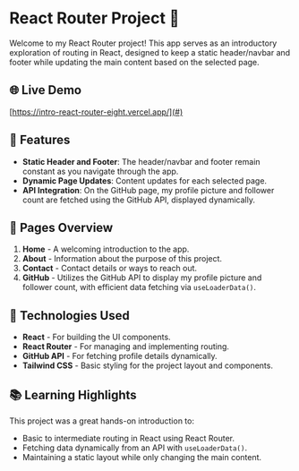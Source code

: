 # React Router Project 🚀

Welcome to my React Router project! This app serves as an introductory exploration of routing in React, designed to keep a static header/navbar and footer while updating the main content based on the selected page.

## 🌐 Live Demo
[https://intro-react-router-eight.vercel.app/](#) 

## 📍 Features

- **Static Header and Footer**: The header/navbar and footer remain constant as you navigate through the app.
- **Dynamic Page Updates**: Content updates for each selected page.
- **API Integration**: On the GitHub page, my profile picture and follower count are fetched using the GitHub API, displayed dynamically.

## 📄 Pages Overview

1. **Home** - A welcoming introduction to the app.
2. **About** - Information about the purpose of this project.
3. **Contact** - Contact details or ways to reach out.
4. **GitHub** - Utilizes the GitHub API to display my profile picture and follower count, with efficient data fetching via `useLoaderData()`.

## 🔧 Technologies Used

- **React** - For building the UI components.
- **React Router** - For managing and implementing routing.
- **GitHub API** - For fetching profile details dynamically.
- **Tailwind CSS** - Basic styling for the project layout and components.

## 📚 Learning Highlights

This project was a great hands-on introduction to:
- Basic to intermediate routing in React using React Router.
- Fetching data dynamically from an API with `useLoaderData()`.
- Maintaining a static layout while only changing the main content.
